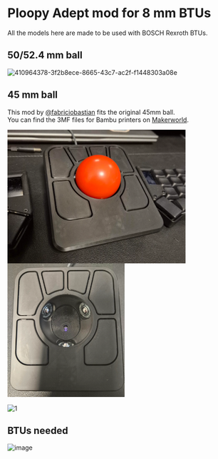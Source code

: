 # Ploopy Adept mod for 8 mm BTUs

All the models here are made to be used with BOSCH Rexroth BTUs.

## 50/52.4 mm ball

![410964378-3f2b8ece-8665-43c7-ac2f-f1448303a08e](https://github.com/user-attachments/assets/4c48117c-0091-4ceb-b4cd-1b48f9380d78)

## 45 mm ball

This mod by [@fabriciobastian](https://github.com/fabriciobastian) fits the original 45mm ball. \
You can find the 3MF files for Bambu printers on [Makerworld](https://makerworld.com/en/models/1087275#profileId-1080219).

<p>
  <img src='./45-mm ball/images/45mm-top.png' height="300px" align="left"/>
  <img src='./45-mm ball/images/45mm-top-no-ball.png' height="300px" />
</p>

![1](https://github.com/user-attachments/assets/97e48cd0-2c5a-4081-82a7-5ecc3e960016)

## BTUs needed

![image](https://github.com/user-attachments/assets/a1a8a0e0-8605-44d5-94d4-03515e37f13b)
